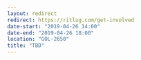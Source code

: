```yaml
---
layout: redirect
redirect: https://ritlug.com/get-involved
date-start: "2019-04-26 14:00"
date-end: "2019-04-26 18:00"
location: "GOL-2650"
title: "TBD"
---
```

